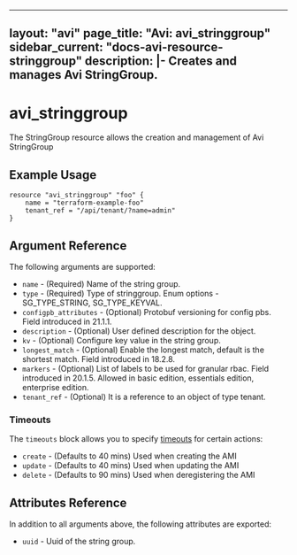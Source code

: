 <!--
    Copyright 2021 VMware, Inc.
    SPDX-License-Identifier: Mozilla Public License 2.0
-->
---
layout: "avi"
page_title: "Avi: avi_stringgroup"
sidebar_current: "docs-avi-resource-stringgroup"
description: |-
  Creates and manages Avi StringGroup.
---

# avi_stringgroup

The StringGroup resource allows the creation and management of Avi StringGroup

## Example Usage

```hcl
resource "avi_stringgroup" "foo" {
    name = "terraform-example-foo"
    tenant_ref = "/api/tenant/?name=admin"
}
```

## Argument Reference

The following arguments are supported:

* `name` - (Required) Name of the string group.
* `type` - (Required) Type of stringgroup. Enum options - SG_TYPE_STRING, SG_TYPE_KEYVAL.
* `configpb_attributes` - (Optional) Protobuf versioning for config pbs. Field introduced in 21.1.1.
* `description` - (Optional) User defined description for the object.
* `kv` - (Optional) Configure key value in the string group.
* `longest_match` - (Optional) Enable the longest match, default is the shortest match. Field introduced in 18.2.8.
* `markers` - (Optional) List of labels to be used for granular rbac. Field introduced in 20.1.5. Allowed in basic edition, essentials edition, enterprise edition.
* `tenant_ref` - (Optional) It is a reference to an object of type tenant.


### Timeouts

The `timeouts` block allows you to specify [timeouts](https://www.terraform.io/docs/configuration/resources.html#timeouts) for certain actions:

* `create` - (Defaults to 40 mins) Used when creating the AMI
* `update` - (Defaults to 40 mins) Used when updating the AMI
* `delete` - (Defaults to 90 mins) Used when deregistering the AMI

## Attributes Reference

In addition to all arguments above, the following attributes are exported:

* `uuid` -  Uuid of the string group.

